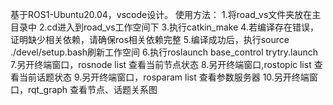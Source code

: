 基于ROS1-Ubuntu20.04，vscode设计。
使用方法：
1.将road_vs文件夹放在主目录中
2.cd进入到road_vs工作空间下
3.执行catkin_make
4.若编译存在错误，证明缺少相关依赖，请确保ros相关依赖完整
5.编译成功后，执行source ./devel/setup.bash刷新工作空间
6.执行roslaunch base_control trytry.launch
7.另开终端窗口，rosnode list 查看当前节点状态
8.另开终端窗口,rostopic list 查看当前话题状态
9.另开终端窗口，rosparam list 查看参数服务器
10.另开终端窗口，rqt_graph 查看节点、话题关系图
